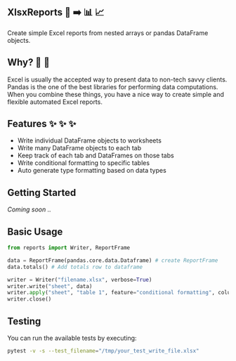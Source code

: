 ## XlsxReports  🐼 ➡️ 📊 📈

Create simple Excel reports from nested arrays or pandas DataFrame objects.

## Why? 🤔 💭 

Excel is usually the accepted way to present data to non-tech savvy clients. Pandas is the one of the best libraries for performing data computations. When you combine these things, you have a nice way to create simple and flexible automated Excel reports. 

## Features ✨ ✨ ✨

* Write individual DataFrame objects to worksheets
* Write many DataFrame objects to each tab
* Keep track of each tab and DataFrames on those tabs
* Write conditional formatting to specific tables
* Auto generate type formatting based on data types

## Getting Started 

_Coming soon .._

## Basic Usage 

```python
from reports import Writer, ReportFrame

data = ReportFrame(pandas.core.data.Dataframe) # create ReportFrame 
data.totals() # Add totals row to dataframe

writer = Writer("filename.xlsx", verbose=True)
writer.write("sheet", data)
writer.apply("sheet", "table 1", feature="conditional formatting", column="spend", type="data_bar")
writer.close()
```

## Testing 

You can run the available tests by executing:

```bash
pytest -v -s --test_filename="/tmp/your_test_write_file.xlsx"
```


